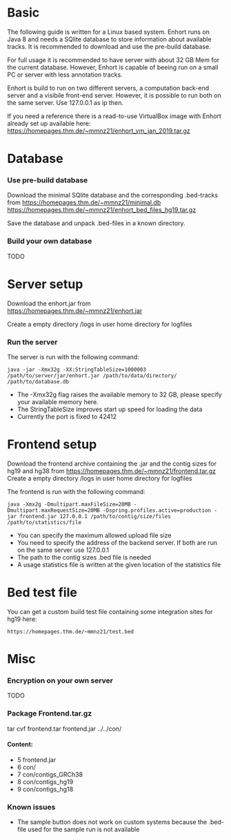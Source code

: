 # Basic

The following guide is written for a Linux based system. Enhort runs on Java 8 and needs a SQlite database to store information about available tracks.
It is recommended to download and use the pre-build database.

For full usage it is recommended to have server with about 32 GB Mem for the current database. However, Enhort is capable of beeing run on a small PC or server with less annotation tracks.

Enhort is build to run on two different servers, a computation back-end server and a visibile front-end server. However, it is possible to run both on the same server. Use 127.0.0.1 as ip then.

If you need a reference there is a read-to-use VirtualBox image with Enhort already set up available here:
    https://homepages.thm.de/~mmnz21/enhort_vm_jan_2019.tar.gz

# Database 

### Use pre-build database
Download the minimal SQlite database and the corresponding .bed-tracks from 
    https://homepages.thm.de/~mmnz21/minimal.db 
    https://homepages.thm.de/~mmnz21/enhort_bed_files_hg19.tar.gz

Save the database and unpack .bed-files in a known directory.

### Build your own database
TODO 

# Server setup
Download the enhort.jar from 
    https://homepages.thm.de/~mmnz21/enhort.jar

Create a empty directory /logs in user home directory for logfiles


### Run the server
The server is run with the following command:

    java -jar -Xmx32g -XX:StringTableSize=1000003 /path/to/server/jar/enhort.jar /path/to/data/directory/  /path/to/database.db


- The -Xmx32g flag raises the available memory to 32 GB, please specify your available memory here. 
- The StringTableSize improves start up speed for loading the data
- Currently the port is fixed to 42412


# Frontend setup
Download the frontend archive containing the .jar and the contig sizes for hg19 and hg38 from 
    https://homepages.thm.de/~mmnz21/frontend.tar.gz
Create a empty directory /logs in user home directory for logfiles

The frontend is run with the following command:

    java -Xmx2g -Dmultipart.maxFileSize=20MB -Dmultipart.maxRequestSize=20MB -Dspring.profiles.active=production -jar frontend.jar 127.0.0.1 /path/to/contig/size/files /path/to/statistics/file

- You can specify the maximum allowed upload file size
- You need to specify the address of the backend server. If both are run on the same server use 127.0.0.1
- The path to the contig sizes .bed file is needed
- A usage statistics file is written at the given location of the statistics file


# Bed test file

You can get a custom build test file containing some integration sites for hg19 here:

    https://homepages.thm.de/~mmnz21/test.bed


# Misc

### Encryption on your own server
TODO 


### Package Frontend.tar.gz
 tar cvf frontend.tar frontend.jar ../../con/

####  Content: 
-  5 frontend.jar
-  6 con/
-  7 con/contigs_GRCh38
-  8 con/contigs_hg19
-  9 con/contigs_hg18                                                                                                


### Known issues

- The sample button does not work on custom systems because the .bed-file used for the sample run is not available
